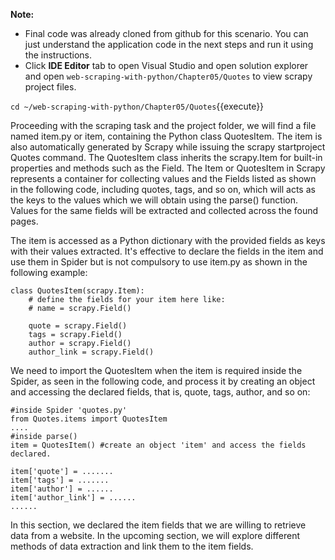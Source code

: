 **Note:**
- Final code was already cloned from github for this scenario. You can just understand the application code in the next steps and run it using the instructions.
- Click **IDE Editor** tab to open Visual Studio and open solution explorer and open `web-scraping-with-python/Chapter05/Quotes` to view scrapy project files.

`cd ~/web-scraping-with-python/Chapter05/Quotes`{{execute}}

Proceeding with the scraping task and the project folder, we will find a file named item.py or item, containing the Python class QuotesItem. The item is also automatically generated by Scrapy while issuing the scrapy startproject Quotes command. The QuotesItem class inherits the scrapy.Item for built-in properties and methods such as the Field. The Item or QuotesItem in Scrapy represents a container for collecting values and the Fields listed as shown in the following code, including quotes, tags, and so on, which will acts as the keys to the values which we will obtain using the parse() function. Values for the same fields will be extracted and collected across the found pages.

The item is accessed as a Python dictionary with the provided fields as keys with their values extracted. It's effective to declare the fields in the item and use them in Spider but is not compulsory to use item.py as shown in the following example:

```
class QuotesItem(scrapy.Item):
    # define the fields for your item here like:
    # name = scrapy.Field()

    quote = scrapy.Field()
    tags = scrapy.Field()
    author = scrapy.Field()
    author_link = scrapy.Field()
``` 

We need to import the QuotesItem when the item is required inside the Spider, as seen in the following code, and process it by creating an object and accessing the declared fields, that is, quote, tags, author, and so on: 

```
#inside Spider 'quotes.py'
from Quotes.items import QuotesItem
....
#inside parse()
item = QuotesItem() #create an object 'item' and access the fields declared.

item['quote'] = .......
item['tags'] = .......
item['author'] = ......
item['author_link'] = ......
......
```

In this section, we declared the item fields that we are willing to retrieve data from a website. In the upcoming section, we will explore different methods of data extraction and link them to the item fields.